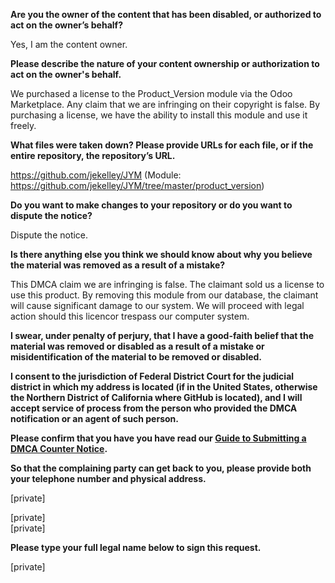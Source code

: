 **Are you the owner of the content that has been disabled, or authorized to act on the owner’s behalf?**

Yes, I am the content owner.

**Please describe the nature of your content ownership or authorization to act on the owner's behalf.**

We purchased a license to the Product_Version module via the Odoo Marketplace. Any claim that we are infringing on their copyright is false. By purchasing a license, we have the ability to install this module and use it freely.

**What files were taken down? Please provide URLs for each file, or if the entire repository, the repository’s URL.**

https://github.com/jekelley/JYM (Module: https://github.com/jekelley/JYM/tree/master/product_version)

**Do you want to make changes to your repository or do you want to dispute the notice?**

Dispute the notice.

**Is there anything else you think we should know about why you believe the material was removed as a result of a mistake?**

This DMCA claim we are infringing is false. The claimant sold us a license to use this product. By removing this module from our database, the claimant will cause significant damage to our system. We will proceed with legal action should this licencor trespass our computer system.

**I swear, under penalty of perjury, that I have a good-faith belief that the material was removed or disabled as a result of a mistake or misidentification of the material to be removed or disabled.**

**I consent to the jurisdiction of Federal District Court for the judicial district in which my address is located (if in the United States, otherwise the Northern District of California where GitHub is located), and I will accept service of process from the person who provided the DMCA notification or an agent of such person.**

**Please confirm that you have you have read our <a href="https://docs.github.com/articles/guide-to-submitting-a-dmca-counter-notice">Guide to Submitting a DMCA Counter Notice</a>.**

**So that the complaining party can get back to you, please provide both your telephone number and physical address.**

[private]

[private]  
[private]

**Please type your full legal name below to sign this request.**

[private]
